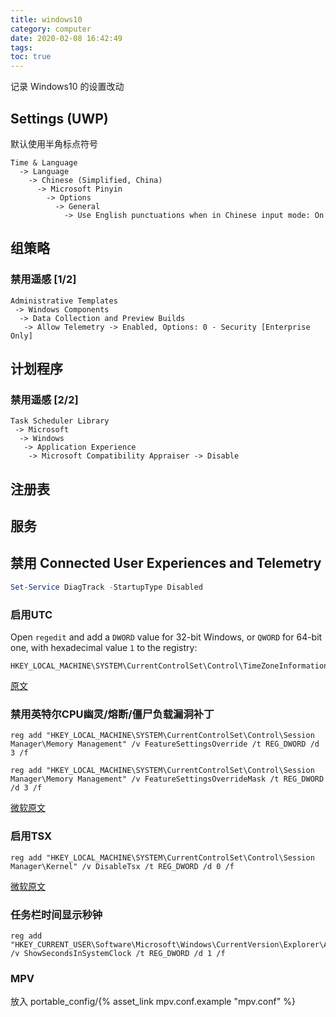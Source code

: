 ```yaml
---
title: windows10
category: computer
date: 2020-02-08 16:42:49
tags:
toc: true
---
```


记录 Windows10 的设置改动

<!-- more -->

## Settings (UWP)

默认使用半角标点符号
```
Time & Language
  -> Language
    -> Chinese (Simplified, China)
      -> Microsoft Pinyin
        -> Options
          -> General
            -> Use English punctuations when in Chinese input mode: On

```

## 组策略

### 禁用遥感 [1/2]

```
Administrative Templates
 -> Windows Components
  -> Data Collection and Preview Builds
   -> Allow Telemetry -> Enabled, Options: 0 - Security [Enterprise Only]
```

## 计划程序

### 禁用遥感 [2/2]

```
Task Scheduler Library
 -> Microsoft
  -> Windows
   -> Application Experience
    -> Microsoft Compatibility Appraiser -> Disable
```

## 注册表

## 服务

## 禁用 Connected User Experiences and Telemetry

```powershell
Set-Service DiagTrack -StartupType Disabled
```

### 启用UTC

Open `regedit` and add a `DWORD` value for 32-bit Windows, or `QWORD` for 64-bit one, with hexadecimal value `1` to the registry:
```batch
HKEY_LOCAL_MACHINE\SYSTEM\CurrentControlSet\Control\TimeZoneInformation\RealTimeIsUniversal
```

[原文](https://wiki.archlinux.org/index.php/System_time#UTC_in_Windows)

### 禁用英特尔CPU幽灵/熔断/僵尸负载漏洞补丁

```batch
reg add "HKEY_LOCAL_MACHINE\SYSTEM\CurrentControlSet\Control\Session Manager\Memory Management" /v FeatureSettingsOverride /t REG_DWORD /d 3 /f

reg add "HKEY_LOCAL_MACHINE\SYSTEM\CurrentControlSet\Control\Session Manager\Memory Management" /v FeatureSettingsOverrideMask /t REG_DWORD /d 3 /f
```

[微软原文](https://support.microsoft.com/en-us/help/4073119/protect-against-speculative-execution-side-channel-vulnerabilities-in)

### 启用TSX

```batch
reg add "HKEY_LOCAL_MACHINE\SYSTEM\CurrentControlSet\Control\Session Manager\Kernel" /v DisableTsx /t REG_DWORD /d 0 /f
```

[微软原文](https://support.microsoft.com/en-us/help/4531006/guidance-for-disabling-intel-transactional-synchronization-extensions)

### 任务栏时间显示秒钟

```batch
reg add "HKEY_CURRENT_USER\Software\Microsoft\Windows\CurrentVersion\Explorer\Advanced" /v ShowSecondsInSystemClock /t REG_DWORD /d 1 /f
```

### MPV

放入 portable_config/{% asset_link mpv.conf.example "mpv.conf" %}